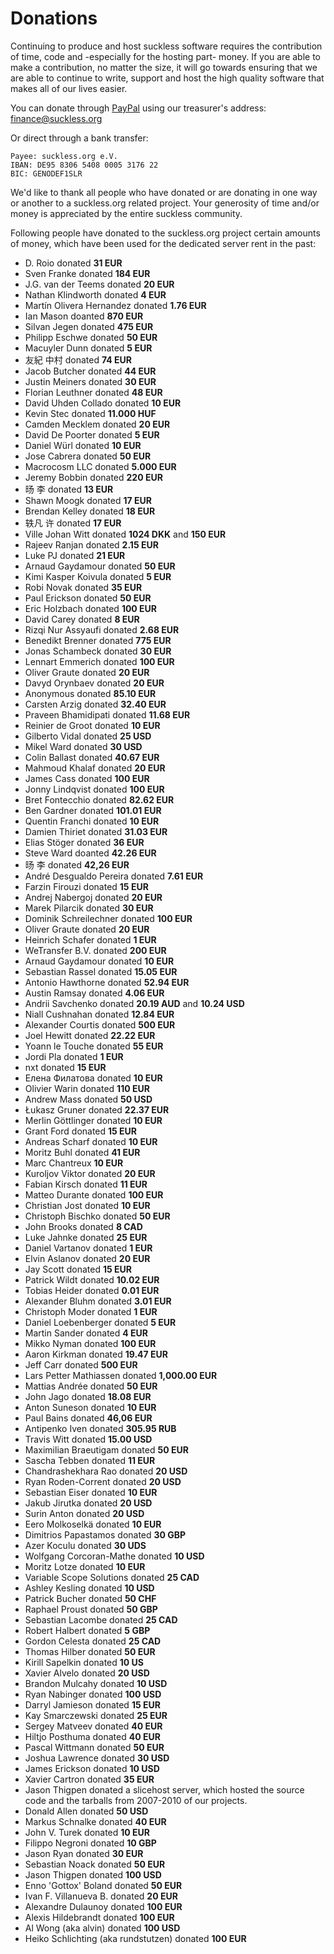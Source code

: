 Donations
=========
Continuing to produce and host suckless software requires the contribution of
time, code and -especially for the hosting part- money. If you are able to make
a contribution, no matter the size, it will go towards ensuring that we are
able to continue to write, support and host the high quality software that
makes all of our lives easier.

You can donate through [PayPal](https://paypal.com/) using our treasurer's address:
<finance@suckless.org>

Or direct through a bank transfer:

	Payee: suckless.org e.V.
	IBAN: DE95 8306 5408 0005 3176 22
	BIC: GENODEF1SLR

We'd like to thank all people who have donated or are donating in one way or
another to a suckless.org related project. Your generosity of time and/or money
is appreciated by the entire suckless community.

Following people have donated to the suckless.org project certain amounts of
money, which have been used for the dedicated server rent in the past:

* D. Roio donated **31 EUR**
* Sven Franke donated **184 EUR**
* J.G. van der Teems donated **20 EUR**
* Nathan Klindworth donated **4 EUR**
* Martín Olivera Hernandez donated **1.76 EUR**
* Ian Mason doanted **870 EUR**
* Silvan Jegen donated **475 EUR**
* Philipp Eschwe donated **50 EUR**
* Macuyler Dunn donated **5 EUR**
* 友紀 中村 donated **74 EUR**
* Jacob Butcher donated **44 EUR**
* Justin Meiners donated **30 EUR**
* Florian Leuthner donated **48 EUR**
* David Uhden Collado donated **10 EUR**
* Kevin Stec donated **11.000 HUF**
* Camden Mecklem donated **20 EUR**
* David De Poorter donated **5 EUR**
* Daniel Würl donated **10 EUR**
* Jose Cabrera donated **50 EUR**
* Macrocosm LLC donated **5.000 EUR**
* Jeremy Bobbin donated **220 EUR**
* 旸 李 donated **13 EUR**
* Shawn Moogk donated **17 EUR**
* Brendan Kelley donated **18 EUR**
* 轶凡 许 donated **17 EUR**
* Ville Johan Witt donated **1024 DKK** and **150 EUR**
* Rajeev Ranjan donated **2.15 EUR**
* Luke PJ donated **21 EUR**
* Arnaud Gaydamour donated **50 EUR**
* Kimi Kasper Koivula donated **5 EUR**
* Robi Novak donated **35 EUR**
* Paul Erickson donated **50 EUR**
* Eric Holzbach donated **100 EUR**
* David Carey donated **8 EUR**
* Rizqi Nur Assyaufi donated **2.68 EUR**
* Benedikt Brenner donated **775 EUR**
* Jonas Schambeck donated **30 EUR**
* Lennart Emmerich donated **100 EUR**
* Oliver Graute donated **20 EUR**
* Davyd Orynbaev donated **20 EUR**
* Anonymous donated **85.10 EUR**
* Carsten Arzig donated **32.40 EUR**
* Praveen Bhamidipati donated **11.68 EUR**
* Reinier de Groot donated **10 EUR**
* Gilberto Vidal donated **25 USD**
* Mikel Ward donated **30 USD**
* Colin Ballast donated **40.67 EUR**
* Mahmoud Khalaf donated **20 EUR**
* James Cass donated **100 EUR**
* Jonny Lindqvist donated **100 EUR**
* Bret Fontecchio donated **82.62 EUR**
* Ben Gardner donated **101.01 EUR**
* Quentin Franchi donated **10 EUR**
* Damien Thiriet donated **31.03 EUR**
* Elias Stöger donated **36 EUR**
* Steve Ward doanted **42.26 EUR**
* 旸 李 donated **42,26 EUR**
* André Desgualdo Pereira donated **7.61 EUR**
* Farzin Firouzi donated **15 EUR**
* Andrej Nabergoj donated **20 EUR**
* Marek Pilarcik donated **30 EUR**
* Dominik Schreilechner donated **100 EUR**
* Oliver Graute donated **20 EUR**
* Heinrich Schafer donated **1 EUR**
* WeTransfer B.V. donated **200 EUR**
* Arnaud Gaydamour donated **10 EUR**
* Sebastian Rassel donated **15.05 EUR**
* Antonio Hawthorne donated **52.94 EUR**
* Austin Ramsay donated **4.06 EUR**
* Andrii Savchenko donated **20.19 AUD** and **10.24 USD**
* Niall Cushnahan donated **12.84 EUR**
* Alexander Courtis donated **500 EUR**
* Joel Hewitt donated **22.22 EUR**
* Yoann le Touche donated **55 EUR**
* Jordi Pla donated **1 EUR**
* nxt donated **15 EUR**
* Елена Филатова donated **10 EUR**
* Olivier Warin donated **110 EUR**
* Andrew Mass donated **50 USD**
* Łukasz Gruner donated **22.37 EUR**
* Merlin Göttlinger donated **10 EUR**
* Grant Ford donated **15 EUR**
* Andreas Scharf donated **10 EUR**
* Moritz Buhl donated **41 EUR**
* Marc Chantreux **10 EUR**
* Kuroljov Viktor donated **20 EUR**
* Fabian Kirsch donated **11 EUR**
* Matteo Durante donated **100 EUR**
* Christian Jost donated **10 EUR**
* Christoph Bischko donated **50 EUR**
* John Brooks donated **8 CAD**
* Luke Jahnke donated **25 EUR**
* Daniel Vartanov donated **1 EUR**
* Elvin Aslanov donated **20 EUR**
* Jay Scott donated **15 EUR**
* Patrick Wildt donated **10.02 EUR**
* Tobias Heider donated **0.01 EUR**
* Alexander Bluhm donated **3.01 EUR**
* Christoph Moder donated **1 EUR**
* Daniel Loebenberger donated **5 EUR**
* Martin Sander donated **4 EUR**
* Mikko Nyman donated **100 EUR**
* Aaron Kirkman donated **19.47 EUR**
* Jeff Carr donated **500 EUR**
* Lars Petter Mathiassen donated **1,000.00 EUR**
* Mattias Andrée donated **50 EUR**
* John Jago donated **18.08 EUR**
* Anton Suneson donated **10 EUR**
* Paul Bains donated **46,06 EUR**
* Antipenko Iven donated **305.95 RUB**
* Travis Witt donated **15.00 USD**
* Maximilian Braeutigam donated **50 EUR**
* Sascha Tebben donated **11 EUR**
* Chandrashekhara Rao donated **20 USD**
* Ryan Roden-Corrent donated **20 USD**
* Sebastian Eiser donated **10 EUR**
* Jakub Jirutka donated **20 USD**
* Surin Anton donated **20 USD**
* Eero Molkoselkä donated **10 EUR**
* Dimitrios Papastamos donated **30 GBP**
* Azer Koculu donated **30 UDS**
* Wolfgang Corcoran-Mathe donated **10 USD**
* Moritz Lotze donated **10 EUR**
* Variable Scope Solutions donated **25 CAD**
* Ashley Kesling donated **10 USD**
* Patrick Bucher donated **50 CHF**
* Raphael Proust donated **50 GBP**
* Sebastian Lacombe donated **25 CAD**
* Robert Halbert donated **5 GBP**
* Gordon Celesta donated **25 CAD**
* Thomas Hilber donated **50 EUR**
* Kirill Sapelkin donated **10 US**
* Xavier Alvelo donated **20 USD**
* Brandon Mulcahy donated **10 USD**
* Ryan Nabinger donated **100 USD**
* Darryl Jamieson donated **15 EUR**
* Kay Smarczewski donated **25 EUR**
* Sergey Matveev donated **40 EUR**
* Hiltjo Posthuma donated **40 EUR**
* Pascal Wittmann donated **50 EUR**
* Joshua Lawrence donated **30 USD**
* James Erickson donated **10 USD**
* Xavier Cartron donated **35 EUR**
* Jason Thigpen donated a slicehost server, which hosted the source code and the tarballs from 2007-2010 of our projects.
* Donald Allen donated **50 USD**
* Markus Schnalke donated **40 EUR**
* John V. Turek donated **10 EUR**
* Filippo Negroni donated **10 GBP**
* Jason Ryan donated **30 EUR**
* Sebastian Noack donated **50 EUR**
* Jason Thigpen donated **100 USD**
* Enno 'Gottox' Boland donated **50 EUR**
* Ivan F. Villanueva B. donated **20 EUR**
* Alexandre Dulaunoy donated **100 EUR**
* Alexis Hildebrandt donated **100 EUR**
* Al Wong (aka alvin) donated **100 USD**
* Heiko Schlichting (aka rundstutzen) donated **100 EUR**
